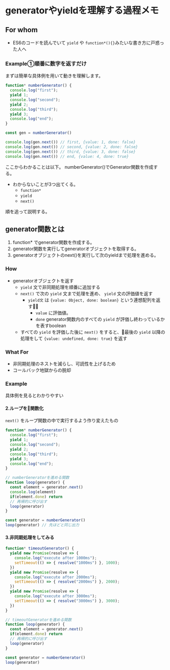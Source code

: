 # generatorやyieldを理解する過程メモ

## For whom
- ES6のコードを読んでいて `yield` や `function*(){}`みたいな書き方に戸惑った人へ

### Example①順番に数字を返すだけ
まずは簡単な具体例を用いて動きを理解します。

```javascript
function* numberGenerator() {
  console.log("first");
  yield 1;
  console.log("second");
  yield 2;
  console.log("third");
  yield 3;
  console.log("end");
}

const gen = numberGenerator()

console.log(gen.next()) // first, {value: 1, done: false}
console.log(gen.next()) // second, {value: 2, done: false}
console.log(gen.next()) // third, {value: 3, done: false}
console.log(gen.next()) // end, {value: 4, done: true}
```

ここからわかることは以下。
numberGenerator()でGenerator関数を作成する。

- わからないことが3つ出てくる。
  - `function* `
  - `yield`
  - `next()`

順を追って説明する。

## generator関数とは
1. function* でgenerator関数を作成する。
1. generator関数を実行してgeneratorオブジェクトを取得する。
1. generatorオブジェクトのnext()を実行して次のyieldまで処理を進める。

### How
- generatorオブジェクトを返す
  - `yield` 文で非同期処理を順番に追加する
  - `next()` で次の `yield` 文まで処理を進め、 `yield` 文の評価値を返す
    - `yield文` は `{value: Object, done: boolean}` という連想配列を返す
      - `value` に評価値。
      - `done` generator関数内のすべての `yield` が評価し終わっているかを表すboolean
  - すべての `yield` を評価した後に `next()` をすると、最後の `yield` 以降の処理をして `{value: undefined, done: true}` を返す

### What For
- 非同期処理のネストを減らし、可読性を上げるため
- コールバック地獄からの脱却

### Example
具体例を見るとわかりやすい

#### 2.ループを関数化
`next()` をループ関数の中で実行するよう作り変えたもの

```javascript
function* numberGenerator() {
  console.log("first");
  yield 1;
  console.log("second");
  yield 2;
  console.log("third");
  yield 3;
  console.log("end");
}

// numberGeneratorを進める関数
function loop(generator) {
  const element = generator.next()
  console.log(element)
  if(element.done) return
  // 再帰的に呼び出す
  loop(generator)
}

const generator = numberGenerator()
loop(generator) // 先ほどと同じ出力
```

#### 3.非同期処理をしてみる
```javascript
function* timeoutGenerator() {
  yield new Promise(resolve => {
    console.log("execute after 1000ms");
    setTimeout(() => { resolve("1000ms") }, 1000);
  })
  yield new Promise(resolve => {
    console.log("execute after 2000ms");
    setTimeout(() => { resolve("2000ms") }, 2000);
  })
  yield new Promise(resolve => {
    console.log("execute after 3000ms");
    setTimeout(() => { resolve("3000ms") }, 3000);
  })
}

// timeoutGeneratorを進める関数
function loop(generator) {
  const element = generator.next()
  if(element.done) return
  // 再帰的に呼び出す
  loop(generator)
}

const generator = numberGenerator()
loop(generator)
```